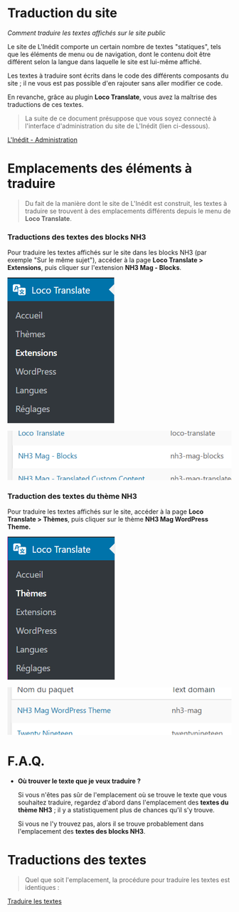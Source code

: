 # Traduction du site

_Comment traduire les textes affichés sur le site public_

Le site de L'Inédit comporte un certain nombre de textes "statiques", tels que les éléments de menu ou de navigation, dont le contenu doit être différent selon la langue dans laquelle le site est lui-même affiché.

Les textes à traduire sont écrits dans le code des différents composants du site ; il ne vous est pas possible d'en rajouter sans aller modifier ce code.

En revanche, grâce au plugin **Loco Translate**, vous avez la maîtrise des traductions de ces textes.

> La suite de ce document présuppose que vous soyez connecté à l'interface d'administration du site de L'Inédit (lien ci-dessous).

[L'Inédit - Administration](https://mag.notrehistoire.ch/wp-admin)

# Emplacements des éléments à traduire

> Du fait de la manière dont le site de L'Inédit est construit, les textes à traduire se trouvent à des emplacements différents depuis le menu de **Loco Translate**.

### Traductions des textes des blocks NH3

Pour traduire les textes affichés sur le site dans les blocks NH3 (par exemple "Sur le même sujet"), accéder à la page **Loco Translate > Extensions**, puis cliquer sur l'extension **NH3 Mag - Blocks**.

![](./img/loco-menu-plugin.png)

![](./img/plugin-link.png)

### Traduction des textes du thème NH3

Pour traduire les textes affichés sur le site, accéder à la page **Loco Translate > Thèmes**, puis cliquer sur le thème **NH3 Mag WordPress Theme.**

![](./img/loco-menu-theme.png)

![](./img/theme-link.png)

# F.A.Q.

- **Où trouver le texte que je veux traduire ?**

    Si vous n'êtes pas sûr de l'emplacement où se trouve le texte que vous souhaitez traduire, regardez d'abord dans l'emplacement des **textes du thème NH3** ; il y a statistiquement plus de chances qu'il s'y trouve.

    Si vous ne l'y trouvez pas, alors il se trouve probablement dans l'emplacement des **textes des blocks NH3**.

# Traductions des textes

> Quel que soit l'emplacement, la procédure pour traduire les textes est identiques :

[Traduire les textes](./translate-texts)
